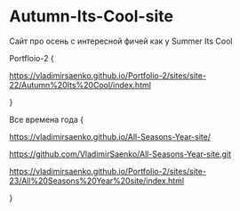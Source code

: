 # Autumn-Its-Cool-site
 
Сайт про осень с интересной фичей как у Summer Its Cool



Portfloio-2 {

https://vladimirsaenko.github.io/Portfolio-2/sites/site-22/Autumn%20Its%20Cool/index.html

}

Все времена года { 

https://vladimirsaenko.github.io/All-Seasons-Year-site/

https://github.com/VladimirSaenko/All-Seasons-Year-site.git

https://vladimirsaenko.github.io/Portfolio-2/sites/site-23/All%20Seasons%20Year%20site/index.html

}
